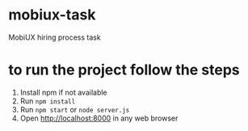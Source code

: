# mobiux-task
MobiUX hiring process task

# to run the project follow the steps
1. Install npm if not available
2. Run `npm install`
3. Run `npm start` or `node server.js`
4. Open [http://localhost:8000](localhost:8000) in any web browser
